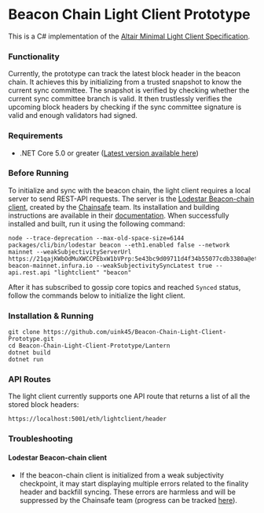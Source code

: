 # Beacon Chain Light Client Prototype

This is a C# implementation of the [Altair Minimal Light Client Specification](https://github.com/ethereum/consensus-specs/blob/dev/specs/altair/sync-protocol.md). 

### Functionality
Currently, the prototype can track the latest block header in the beacon chain. It achieves this by initializing from a trusted snapshot to know the current sync committee. The snapshot is verified by checking whether the current sync committee branch is valid. It then trustlessly verifies the upcoming block headers by checking if the sync committee signature is valid and enough validators had signed. 

### Requirements
- .NET Core 5.0 or greater ([Latest version available here](https://dotnet.microsoft.com/en-us/download))

### Before Running
To initialize and sync with the beacon chain, the light client requires a local server to send REST-API requests. The server is the [Lodestar Beacon-chain client](https://github.com/ChainSafe/lodestar), created by the [Chainsafe](https://github.com/ChainSafe) team. Its installation and building instructions are available  in their [documentation](https://chainsafe.github.io/lodestar/installation/). When successfully installed and built, run it using the following command:
```
node --trace-deprecation --max-old-space-size=6144 packages/cli/bin/lodestar beacon --eth1.enabled false --network mainnet --weakSubjectivityServerUrl https://21qajKWbOdMuXWCCPEbxW1bVPrp:5e43bc9d09711d4f34b55077cdb3380a@eth2-beacon-mainnet.infura.io --weakSubjectivitySyncLatest true --api.rest.api "lightclient" "beacon"
```

After it has subscribed to gossip core topics and reached `Synced` status, follow the commands below to initialize the light client.

### Installation & Running
```
git clone https://github.com/uink45/Beacon-Chain-Light-Client-Prototype.git
cd Beacon-Chain-Light-Client-Prototype/Lantern
dotnet build
dotnet run
```
### API Routes
The light client currently supports one API route that returns a list of all the stored block headers:
```
https://localhost:5001/eth/lightclient/header
```
### Troubleshooting
#### Lodestar Beacon-chain client
- If the beacon-chain client is initialized from a weak subjectivity checkpoint, it may start displaying multiple errors related to the finality header and backfill syncing. These errors are harmless and will be suppressed by the Chainsafe team (progress can be tracked [here](https://github.com/ChainSafe/lodestar/issues/3605)).
